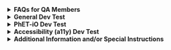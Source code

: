 <!---

~~~~~~~~~~~~~~~~~~~~~~~~~~~~~~~~~~~~
~~ PhET Development Test Template ~~
~~~~~~~~~~~~~~~~~~~~~~~~~~~~~~~~~~~~

Notes and Instructions for Developers:
  1. HTML comments deliniate each section and subsection of the template.
  2. Please check the HTML comment of a section or subsection before trying to edit or omit something.
  3. If a section's HTML comment indicates that it can be omitted, then any of the section's subsections can be omitted.
  4. Please don't rearrange the sections.

-->

<!--- Section 0: Instructions for QA Members [DO NOT OMIT] -->

<details>
<summary><b>FAQs for QA Members</b></summary>

<br>
  
  <!--- Subsection 0.1: There are multiple tests in this issue... What should I test first? [DO NOT EDIT] -->

  <details>
  <summary><i>There are multiple tests in this issue... Which test should I do first?</i></summary>
  Test in order! Test the first thing first, the second thing second, and so on.
  </details>

  <br>

  <!--- Subsection 0.2: How should I format my issue? [DO NOT EDIT] -->

  <details>
  <summary><i>How should I format my issue?</i></summary>
  Here's a template for making issues:

      <b>Test Device</b>

      blah

      <b>Operating System</b>

      blah

      <b>Browser</b>

      blah

      <b>Problem Description</b>

      blah

      <b>Steps to Reproduce</b>

      blah

      <b>Visuals</b>

      blah

      <details>
      <summary><b>Troubleshooting Information</b></summary>

      blah

      </details>

  </details>

  <br>

  <!--- Subsection 0.3: Who should I assign? [DO NOT EDIT] -->

  <details>
  <summary><i>Who should I assign?</i></summary>
  We typically assign the developer who opened the issue in the QA repository.
  </details>

<br>

<hr>

</details>

<!--- Section 1: General Dev Testing [CAN BE OMITTED] -->

<details>
<summary><b>General Dev Test</b></summary>

<br>

  <!--- Subsection 1.1: How to Dev Test [DO NOT EDIT] -->

  <details>
  <summary><i>How to Dev Test</i></summary>
  Here's how to dev test...
  </details>

  <br>

  <!--- Subsection 1.2: Instructions for This Dev Test [EDIT] -->

  <details>
  <summary><i>Instructions for This Dev Test</i></summary>
  Here are the instructions for this dev test...
  </details>

<br>

<hr>

</details>

<!--- Section 2: PhET-iO Dev Test [CAN BE OMITTED] -->

<details>
<summary><b>PhET-iO Dev Test</b></summary>

<br>
  
  <!--- Subsection 2.1: How to Dev Test a PhET-iO Sim [DO NOT EDIT] -->

  <details>
  <summary><i>How to Dev Test a PhET-iO Sim</i></summary>
  Here's how to dev test a PhET-iO sim...
  </details>

  <br>

  <!--- Subsection 2.2: Instructions for This PhET-iO Dev Test [EDIT] -->

  <details>
  <summary><i>Instructions for This PhET-iO Dev Test</i></summary>
  Here are the instructions for this PhET-iO dev test...
  </details>

<br>

<hr>

</details>

<!--- Section 3: For Accessibility (a11y) Dev Test [CAN BE OMITTED] -->

<details>
<summary><b>Accessibility (a11y) Dev Test</b></summary>

<br>
  
  <!--- Subsection 3.1: How to Do a11y Dev Testing [DO NOT EDIT] -->

  <details>
  <summary><i>How to Do a11y Dev Testing</i></summary>
  Here's how to dev test a11y features...
  </details>

  <br>

  <!--- Subsection 3.2: Instructions for This a11y Dev Test [EDIT] -->

  <details>
  <summary><i>Instructions for This a11y Dev Test</i></summary>
  Here are the instructions for this a11y dev test...
  </details>

<br>

<hr>

</details>

<!--- Section 4: Additional Information and/or Special Instructions [CAN BE OMITTED] -->

<details>
<summary><b>Additional Information and/or Special Instructions</b></summary>

<br>
  
  <!--- Subsection 4.1: Issues to Verify [EDIT] -->

  <details>
  <summary><i>Issues to Verify</i></summary>
  Please verify that these issues are fixed:
  
  - [ ] [Issue1](link)
  - [ ] [Issue2](link)
  - [ ] [Issue3](link)
  </details>
  
  <br>
  
  <!--- Subsection 4.2: Query Parameters [EDIT] -->

  <details>
  <summary><i>Query Parameters</i></summary>
  Here's are some useful query parameters...
  </details>

<br>

<hr>

</details>
